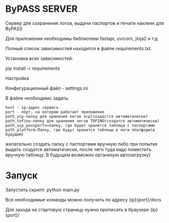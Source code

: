 # ByPASS SERVER

Сервер для сохранения логов, выдачи паспортов и печати наклеек для ByPASS

Для приложения необходимы библиотеки fastapi, uvicorn, jinja2 и т.д

Полный список зависимостей находится в файле requirements.txt.

Установка всех зависимостей:

pip install -r requirements

Настройка

Конфигурационный файл - settings.ini

В файле необходимо задать:

    host - ip-адрес сервиса
    port - порт, на котором работает приложение
    path_ocp-папку для хранения логов ocp(создастся автоматически)
    path_tofino-папку для хранения логов TOFINO(создатся автоматически)
    path_ocp_passports=папку, где будет хранится таблица с паспортами
    path_platform-Папку, где будут хранится таблицы и логи платформ(в будущем)

желательно создать папку с паспортами вручную либо при попытке выдать создатся автоматически,
после чего туда надо поместить вручную таблицу. В будущем возможно организую автозагрузку)
# Запуск

Запустить скрипт:
    python main.py

Все необходимые команды можно получить по адресу {ip}{port}/docs

Для захода на стартовую страницу нужно прописать в браузере {ip}{port}/





